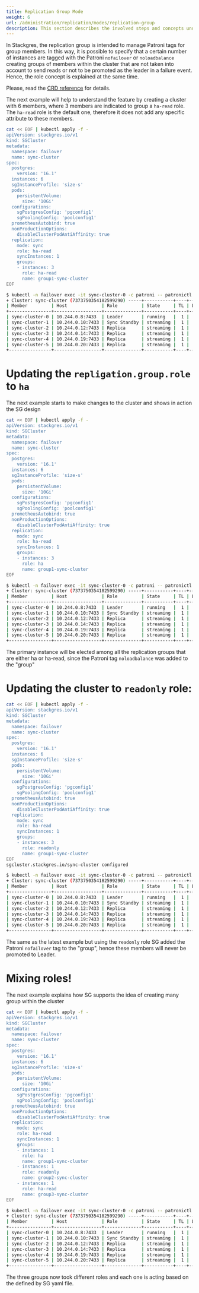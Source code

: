 ```yaml
---
title: Replication Group Mode
weight: 6
url: /administration/replication/modes/replication-group
description: This section describes the involved steps and concepts under the Stackgres replication group option and roles.
---
```


In Stackgres, the replication group is intended to manage Patroni tags for group members. In this way, it is possible to specify that a certain number of instances are tagged with the Patroni `nofailover` or `noloadbalance` creating groups of members within the cluster that are not taken into account to send reads or not to be promoted as the leader in a failure event. Hence, the role concept is explained at the same time.

Please, read the [CRD reference](https://stackgres.io/doc/latest/reference/crd/sgcluster/#sgclusterspecreplicationgroupsindex) for details.

The next example will help to understand the feature by creating a cluster with 6 members, where 3 members are indicated to group a `ha-read` role. The `ha-read` role is the default one, therefore it does not add any specific attribute to these members.

```sh
cat << EOF | kubectl apply -f -
apiVersion: stackgres.io/v1
kind: SGCluster
metadata:
  namespace: failover
  name: sync-cluster
spec:
  postgres:
    version: '16.1'
  instances: 6
  sgInstanceProfile: 'size-s'
  pods:
    persistentVolume:
      size: '10Gi'
  configurations:
    sgPostgresConfig: 'pgconfig1'
    sgPoolingConfig: 'poolconfig1'
  prometheusAutobind: true
  nonProductionOptions:
    disableClusterPodAntiAffinity: true
  replication:
    mode: sync
    role: ha-read
    syncInstances: 1
    groups:
    - instances: 3
      role: ha-read
      name: group1-sync-cluster
EOF
```
```sh
$ kubectl -n failover exec -it sync-cluster-0 -c patroni -- patronictl list 
+ Cluster: sync-cluster (7373750354182599290) -----+-----------+----+-----------+
| Member         | Host             | Role         | State     | TL | Lag in MB |
+----------------+------------------+--------------+-----------+----+-----------+
| sync-cluster-0 | 10.244.0.8:7433  | Leader       | running   |  1 |           |
| sync-cluster-1 | 10.244.0.10:7433 | Sync Standby | streaming |  1 |         0 |
| sync-cluster-2 | 10.244.0.12:7433 | Replica      | streaming |  1 |         0 |
| sync-cluster-3 | 10.244.0.14:7433 | Replica      | streaming |  1 |         0 |
| sync-cluster-4 | 10.244.0.19:7433 | Replica      | streaming |  1 |         0 |
| sync-cluster-5 | 10.244.0.20:7433 | Replica      | streaming |  1 |         0 |
+----------------+------------------+--------------+-----------+----+-----------+
```

# Updating the `repligation.group.role` to `ha`

The next example starts to make changes to the cluster and shows in action the SG design

```sh
cat << EOF | kubectl apply -f -
apiVersion: stackgres.io/v1
kind: SGCluster
metadata:
  namespace: failover
  name: sync-cluster
spec:
  postgres:
    version: '16.1'
  instances: 6
  sgInstanceProfile: 'size-s'
  pods:
    persistentVolume:
      size: '10Gi'
  configurations:
    sgPostgresConfig: 'pgconfig1'
    sgPoolingConfig: 'poolconfig1'
  prometheusAutobind: true
  nonProductionOptions:
    disableClusterPodAntiAffinity: true
  replication:
    mode: sync
    role: ha-read
    syncInstances: 1
    groups:
    - instances: 3
      role: ha 
      name: group1-sync-cluster
EOF
```
```sh
$ kubectl -n failover exec -it sync-cluster-0 -c patroni -- patronictl list 
+ Cluster: sync-cluster (7373750354182599290) -----+-----------+----+-----------+---------------------+
| Member         | Host             | Role         | State     | TL | Lag in MB | Tags                |
+----------------+------------------+--------------+-----------+----+-----------+---------------------+
| sync-cluster-0 | 10.244.0.8:7433  | Leader       | running   |  1 |           |                     |
| sync-cluster-1 | 10.244.0.10:7433 | Sync Standby | streaming |  1 |         0 |                     |
| sync-cluster-2 | 10.244.0.12:7433 | Replica      | streaming |  1 |         0 |                     |
| sync-cluster-3 | 10.244.0.14:7433 | Replica      | streaming |  1 |         0 | noloadbalance: true |
| sync-cluster-4 | 10.244.0.19:7433 | Replica      | streaming |  1 |         0 | noloadbalance: true |
| sync-cluster-5 | 10.244.0.20:7433 | Replica      | streaming |  1 |         0 | noloadbalance: true |
+----------------+------------------+--------------+-----------+----+-----------+---------------------+
```


The primary instance will be elected among all the replication groups that are either ha or ha-read, since the Patroni tag `noloadbalance` was added to the "group"

# Updating the cluster to `readonly` role:

```sh
cat << EOF | kubectl apply -f -
apiVersion: stackgres.io/v1
kind: SGCluster
metadata:
  namespace: failover
  name: sync-cluster
spec:
  postgres:
    version: '16.1'
  instances: 6
  sgInstanceProfile: 'size-s'
  pods:
    persistentVolume:
      size: '10Gi'
  configurations:
    sgPostgresConfig: 'pgconfig1'
    sgPoolingConfig: 'poolconfig1'
  prometheusAutobind: true
  nonProductionOptions:
    disableClusterPodAntiAffinity: true
  replication:
    mode: sync
    role: ha-read
    syncInstances: 1
    groups:
    - instances: 3
      role: readonly
      name: group1-sync-cluster
EOF
sgcluster.stackgres.io/sync-cluster configured
```
```sh
$ kubectl -n failover exec -it sync-cluster-0 -c patroni -- patronictl list 
+ Cluster: sync-cluster (7373750354182599290) -----+-----------+----+-----------+------------------+
| Member         | Host             | Role         | State     | TL | Lag in MB | Tags             |
+----------------+------------------+--------------+-----------+----+-----------+------------------+
| sync-cluster-0 | 10.244.0.8:7433  | Leader       | running   |  1 |           |                  |
| sync-cluster-1 | 10.244.0.10:7433 | Sync Standby | streaming |  1 |         0 |                  |
| sync-cluster-2 | 10.244.0.12:7433 | Replica      | streaming |  1 |         0 |                  |
| sync-cluster-3 | 10.244.0.14:7433 | Replica      | streaming |  1 |         0 | nofailover: true |
| sync-cluster-4 | 10.244.0.19:7433 | Replica      | streaming |  1 |         0 | nofailover: true |
| sync-cluster-5 | 10.244.0.20:7433 | Replica      | streaming |  1 |         0 | nofailover: true |
+----------------+------------------+--------------+-----------+----+-----------+------------------+
```

The same as the latest example but using the `readonly` role SG added the Patroni `nofailover` tag to the "group", hence these members will never be promoted to Leader.

# Mixing roles!

The next example explains how SG supports the idea of creating many group within the cluster

```sh
cat << EOF | kubectl apply -f -
apiVersion: stackgres.io/v1
kind: SGCluster
metadata:
  namespace: failover
  name: sync-cluster
spec:
  postgres:
    version: '16.1'
  instances: 6
  sgInstanceProfile: 'size-s'
  pods:
    persistentVolume:
      size: '10Gi'
  configurations:
    sgPostgresConfig: 'pgconfig1'
    sgPoolingConfig: 'poolconfig1'
  prometheusAutobind: true
  nonProductionOptions:
    disableClusterPodAntiAffinity: true
  replication:
    mode: sync
    role: ha-read
    syncInstances: 1
    groups:
    - instances: 1
      role: ha
      name: group1-sync-cluster
    - instances: 1
      role: readonly
      name: group2-sync-cluster
    - instances: 1
      role: ha-read
      name: group3-sync-cluster
EOF
```
```sh
$ kubectl -n failover exec -it sync-cluster-0 -c patroni -- patronictl list 
+ Cluster: sync-cluster (7373750354182599290) -----+-----------+----+-----------+---------------------+
| Member         | Host             | Role         | State     | TL | Lag in MB | Tags                |
+----------------+------------------+--------------+-----------+----+-----------+---------------------+
| sync-cluster-0 | 10.244.0.8:7433  | Leader       | running   |  1 |           |                     |
| sync-cluster-1 | 10.244.0.10:7433 | Sync Standby | streaming |  1 |         0 |                     |
| sync-cluster-2 | 10.244.0.12:7433 | Replica      | streaming |  1 |         0 |                     |
| sync-cluster-3 | 10.244.0.14:7433 | Replica      | streaming |  1 |         0 | noloadbalance: true |
| sync-cluster-4 | 10.244.0.19:7433 | Replica      | streaming |  1 |         0 | nofailover: true    |
| sync-cluster-5 | 10.244.0.20:7433 | Replica      | streaming |  1 |         0 |                     |
+----------------+------------------+--------------+-----------+----+-----------+---------------------+
```

The three groups now took different roles and each one is acting based on the defined by SG yaml file.